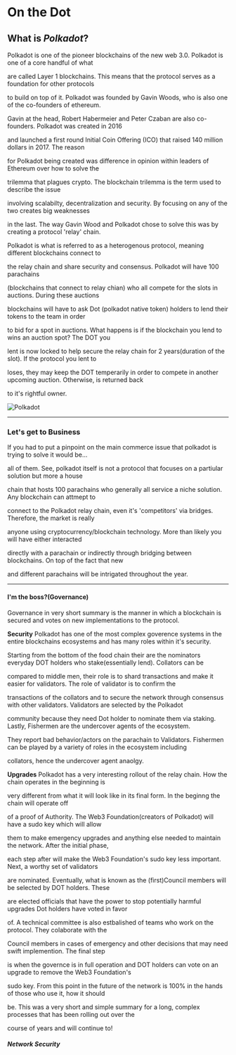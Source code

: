 # On the **Dot**

## What is *Polkadot*?
Polkadot is one of the pioneer blockchains of the new web 3.0. Polkadot is one of a core handful of what

are called Layer 1 blockchains. This means that the protocol serves as a foundation for other protocols 

to build on top of it. Polkadot was founded by Gavin Woods, who is also one of the co-founders of ethereum.

Gavin at the head, Robert Habermeier and Peter Czaban are also co-founders. Polkadot was created in 2016 

and launched a first round Initial Coin Offering (ICO) that raised 140 million dollars in 2017. The reason

for Polkadot being created was difference in opinion within leaders of Ethereum over how to solve the

trilemma that plagues crypto. The blockchain trilemma is the term used to describe the issue 

involving scalabilty, decentralization and security. By focusing on any of the two creates big weaknesses

in the last. The way Gavin Wood and Polkadot chose to solve this was by creating a protocol 'relay' chain.

Polkadot is what is referred to as a heterogenous protocol, meaning different blockchains connect to 

the relay chain and share security and consensus. Polkadot will have 100 parachains

(blockchains that connect to relay chian) who all compete for the slots in auctions. During these auctions 

blockchains will have to ask Dot (polkadot native token) holders to lend their tokens to the team in order 

to bid for a spot in auctions. What happens is if the blockchain you lend to wins an auction spot? The DOT you

lent is now locked to help secure the relay chain for 2 years(duration of the slot). If the protocol you lent to

loses, they may keep the DOT temperarily in order to compete in another upcoming auction. Otherwise, is returned back

to it's rightful owner. 


![Polkadot](https://adoriasoft.com/wp-content/uploads/2020/07/dg-network-xl-2-1-1-1024x575.png)

---


### Let's get to Business
If you had to put a pinpoint on the main commerce issue that polkadot is trying to solve it would be...

all of them. See, polkadot itself is not a protocol that focuses on a partiular solution but more a house 

chain that hosts 100 parachains who generally all service a niche solution. Any blockchain can attmept to 

connect to the Polkadot relay chain, even it's 'competitors' via bridges. Therefore, the market is really 

anyone using cryptocurrency/blockchain technology. More than likely you will have either interacted 

directly with a parachain or indirectly through bridging between blockchains. On top of the fact that new 

and different parachains will be intrigated throughout the year. 




---


#### I'm the boss?(Governance)
Governance in very short summary is the manner in which a blockchain is secured and votes on new implementations to the protocol. 

**Security**
Polkadot has one of the most complex goverence systems in the entire blockchains ecosystems and has many roles within it's security.

Starting from the bottom of the food chain their are the nominators everyday DOT holders who stake(essentially lend). Collators can be 

compared to middle men, their role is to shard transactions and make it easier for validators. The role of validator is to confirm the

transactions of the collators and to secure the network through consensus with other validators. Validators are selected by the Polkadot

community because they need Dot holder to nominate them via staking. Lastly, Fishermen are the undercover agents of the ecosystem.

They report bad behavior/actors on the parachain to Validators. Fishermen can be played by a variety of roles in the ecosystem including

collators, hence the undercover agent anaolgy.





**Upgrades**
Polkadot has a very interesting rollout of the relay chain. How the chain operates in the beginning is

very different from what it will look like in its final form. In the beginng the chain will operate off 

of a proof of Authority. The Web3 Foundation(creators of Polkadot) will have a sudo key which will allow

them to make emergency upgrades and anything else needed to maintain the network. After the initial phase,

each step after will make the Web3 Foundation's sudo key less important. Next, a worthy set of validators 

are nominated. Eventually, what is known as the (first)Council members will be selected by DOT holders. These

are elected officials that have the power to stop potentially harmful upgrades Dot holders have voted in favor

of. A technical committee is also estbalished of teams who work on the protocol. They colaborate with the 

Council members in cases of emergency and other decisions that may need swift implemention. The final step 

is when the governce is in full operation and DOT holders can vote on an upgrade to remove the Web3 Foundation's

sudo key. From this point in the future of the network is 100% in the hands of those who use it, how it should

be. This was a very short and simple summary for a long, complex processes that has been rolling out over the 

course of years and will continue to!








##### Network Security




